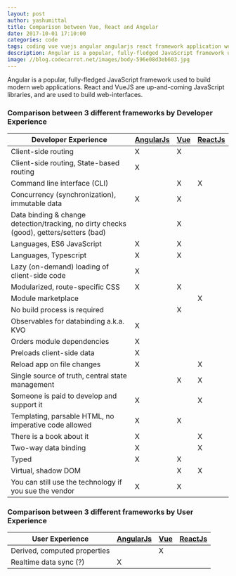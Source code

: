 ```yaml
---
layout: post
author: yashumittal
title: Comparison between Vue, React and Angular
date: 2017-10-01 17:10:00
categories: code
tags: coding vue vuejs angular angularjs react framework application web web-interfaces
description: Angular is a popular, fully-fledged JavaScript framework used to build modern web applications. React and VueJS are up-and-coming JavaScript libraries
image: //blog.codecarrot.net/images/body-596e08d3eb603.jpg
---
```


Angular is a popular, fully-fledged JavaScript framework used to build modern web applications. React and VueJS are up-and-coming JavaScript libraries, and are used to build web-interfaces.

### Comparison between 3 different frameworks by Developer Experience

| Developer Experience | [AngularJs](//angular.io/) | [Vue](//vuejs.org/) | [ReactJs](//facebook.github.io/react/) |
| ----- | ----- | ----- | ----- |
| Client-side routing | X | X | |
| Client-side routing, State-based routing | X | | |
| Command line interface (CLI) | | X | X |
| Concurrency (synchronization), immutable data |	X | X	| |
| Data binding & change detection/tracking, no dirty checks (good), getters/setters (bad) | |	X | |
| Languages, ES6 JavaScript |	X | X	| |
| Languages, Typescript |	X | X	| |
| Lazy (on-demand) loading of client-side code |	X |	| |
| Modularized, route-specific CSS |	X | X	| |
| Module marketplace | | | X |
| No build process is required | | X | |
| Observables for databinding a.k.a. KVO | X |	| |
| Orders module dependencies | X | | |
| Preloads client-side data | X |	| |
| Reload app on file changes | X | | X |
| Single source of truth, central state management | | X | X |
| Someone is paid to develop and support it | X |	| X |
| Templating, parsable HTML, no imperative code allowed | X | X	| |
| There is a book about it | X | | X |
| Two-way data binding | X | | X |
| Typed |	X | X	| |
| Virtual, shadow DOM | | X | X |
| You can still use the technology if you sue the vendor | X | X	| |

### Comparison between 3 different frameworks by User Experience

| User Experience | [AngularJs](//angular.io/) | [Vue](//vuejs.org/) | [ReactJs](//facebook.github.io/react/) |
| ----- | ----- | ----- | ----- |
| Derived, computed properties | | X | |
| Realtime data sync (?) | X | | |		
